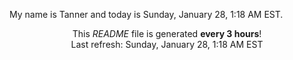 My name is Tanner and today is Sunday, January 28, 1:18 AM EST.

<p align="center">This <i>README</i> file is generated <b>every 3 hours</b>!</br>Last refresh: Sunday, January 28, 1:18 AM EST<br /></p>
